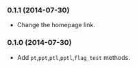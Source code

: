 ### 0.1.1 (2014-07-30)

- Change the homepage link.


### 0.1.0 (2014-07-30)

- Add `pt`,`ppt`,`ptl`,`pptl`,`flag_test` methods.
